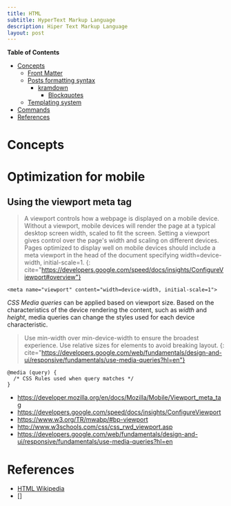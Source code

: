 ```yaml
---
title: HTML
subtitle: HyperText Markup Language
description: Hiper Text Markup Language
layout: post
---
```


<!-- markdown-toc start - Don't edit this section. Run M-x markdown-toc-generate-toc again -->
**Table of Contents**

- [Concepts](#concepts)
    - [Front Matter](#front-matter)
    - [Posts formatting syntax](#posts-formatting-syntax)
        - [kramdown](#kramdown)
            - [Blockquotes](#blockquotes)
    - [Templating system](#templating-system)
- [Commands](#commands)
- [References](#references)

<!-- markdown-toc end -->

# Concepts

# Optimization for mobile

## Using the viewport meta tag

> A viewport controls how a webpage is displayed on a mobile device. Without a viewport, mobile devices will render the page at a typical desktop screen width, scaled to fit the screen. Setting a viewport gives control over the page's width and scaling on different devices.
>  Pages optimized to display well on mobile devices should include a meta viewport in the head of the document specifying width=device-width, initial-scale=1. 
{: cite="https://developers.google.com/speed/docs/insights/ConfigureViewport#overview"}
 
~~~
<meta name="viewport" content="width=device-width, initial-scale=1">
~~~

_CSS Media queries_ can be applied based on viewport size. Based on the characteristics of the device rendering the content, such as _width_ and _height_, media queries can change the styles used for each device characteristic.

> Use min-width over min-device-width to ensure the broadest experience.
> Use relative sizes for elements to avoid breaking layout.
{: cite="https://developers.google.com/web/fundamentals/design-and-ui/responsive/fundamentals/use-media-queries?hl=en"}

~~~ 
@media (query) {
  /* CSS Rules used when query matches */
}
~~~

+ <https://developer.mozilla.org/en/docs/Mozilla/Mobile/Viewport_meta_tag>
+ <https://developers.google.com/speed/docs/insights/ConfigureViewport>
+ <https://www.w3.org/TR/mwabp/#bp-viewport>
+ <http://www.w3schools.com/css/css_rwd_viewport.asp>
+ <https://developers.google.com/web/fundamentals/design-and-ui/responsive/fundamentals/use-media-queries?hl=en>

References
==========

+ [HTML Wikipedia](https://en.wikipedia.org/wiki/HTML/)
+ []


